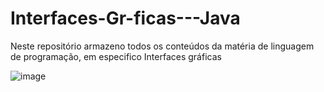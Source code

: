 # Interfaces-Gr-ficas---Java

Neste repositório armazeno todos os conteúdos da matéria de linguagem de programação, em especifico Interfaces gráficas


![image](https://user-images.githubusercontent.com/99374140/224861979-eb73d62a-5f5b-47f8-ad29-e08af14f6930.png)
